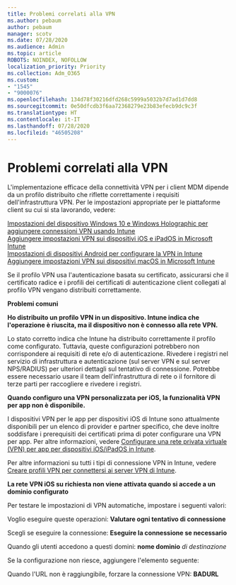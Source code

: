 ```yaml
---
title: Problemi correlati alla VPN
ms.author: pebaum
author: pebaum
manager: scotv
ms.date: 07/28/2020
ms.audience: Admin
ms.topic: article
ROBOTS: NOINDEX, NOFOLLOW
localization_priority: Priority
ms.collection: Adm_O365
ms.custom:
- "1545"
- "9000076"
ms.openlocfilehash: 134d78f30216dfd268c5999a5032b7d7ad1d7dd8
ms.sourcegitcommit: 0e50dfcdb3f6aa72368279e23b83efecb9dc9c3f
ms.translationtype: HT
ms.contentlocale: it-IT
ms.lasthandoff: 07/28/2020
ms.locfileid: "46505208"
---
```

# <a name="vpn-related-issues"></a>Problemi correlati alla VPN

L'implementazione efficace della connettività VPN per i client MDM dipende da un profilo distribuito che riflette correttamente i requisiti dell'infrastruttura VPN. Per le impostazioni appropriate per le piattaforme client su cui si sta lavorando, vedere: 

[Impostazioni del dispositivo Windows 10 e Windows Holographic per aggiungere connessioni VPN usando Intune](https://docs.microsoft.com/intune/vpn-settings-windows-10)  
[Aggiungere impostazioni VPN sui dispositivi iOS e iPadOS in Microsoft Intune](https://docs.microsoft.com/intune/vpn-settings-ios)  
[Impostazioni di dispositivi Android per configurare la VPN in Intune](https://docs.microsoft.com/intune/vpn-settings-android)  
[Aggiungere impostazioni VPN sui dispositivi macOS in Microsoft Intune](https://docs.microsoft.com/mem/intune/configuration/vpn-settings-macos)

Se il profilo VPN usa l'autenticazione basata su certificato, assicurarsi che il certificato radice e i profili dei certificati di autenticazione client collegati al profilo VPN vengano distribuiti correttamente.

**Problemi comuni**

**Ho distribuito un profilo VPN in un dispositivo. Intune indica che l'operazione è riuscita, ma il dispositivo non è connesso alla rete VPN.**

Lo stato corretto indica che Intune ha distribuito correttamente il profilo come configurato. Tuttavia, queste configurazioni potrebbero non corrispondere ai requisiti di rete e/o di autenticazione. Rivedere i registri nel servizio di infrastruttura e autenticazione (sul server VPN e sul server NPS/RADIUS) per ulteriori dettagli sul tentativo di connessione. Potrebbe essere necessario usare il team dell'infrastruttura di rete o il fornitore di terze parti per raccogliere e rivedere i registri.

**Quando configuro una VPN personalizzata per iOS, la funzionalità VPN per app non è disponibile.**

I dispositivi VPN per le app per dispositivi iOS di Intune sono attualmente disponibili per un elenco di provider e partner specifico, che deve inoltre soddisfare i prerequisiti dei certificati prima di poter configurare una VPN per app. Per altre informazioni, vedere [Configurare una rete privata virtuale (VPN) per app per dispositivi iOS/iPadOS in Intune](https://docs.microsoft.com/intune/vpn-setting-configure-per-app). 

Per altre informazioni su tutti i tipi di connessione VPN in Intune, vedere [Creare profili VPN per connettersi ai server VPN di Intune](https://docs.microsoft.com/intune/vpn-settings-configure).  

**La rete VPN iOS su richiesta non viene attivata quando si accede a un dominio configurato**

Per testare le impostazioni di VPN automatiche, impostare i seguenti valori:

Voglio eseguire queste operazioni: **Valutare ogni tentativo di connessione** 

Scegli se eseguire la connessione: **Eseguire la connessione se necessario**

Quando gli utenti accedono a questi domini: **nome dominio** *di destinazione*

Se la configurazione non riesce, aggiungere l'elemento seguente:

Quando l'URL non è raggiungibile, forzare la connessione VPN: **BADURL**